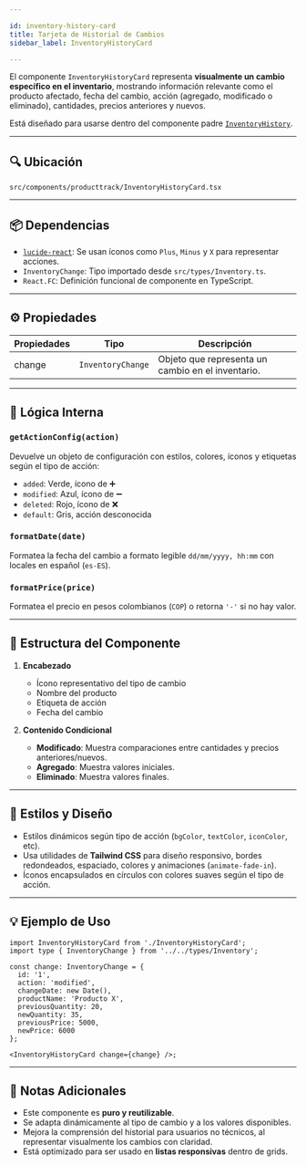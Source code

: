 ```yaml
---

id: inventory-history-card
title: Tarjeta de Historial de Cambios
sidebar_label: InventoryHistoryCard

---
```


El componente `InventoryHistoryCard` representa **visualmente un cambio específico en el inventario**, mostrando información relevante como el producto afectado, fecha del cambio, acción (agregado, modificado o eliminado), cantidades, precios anteriores y nuevos.

Está diseñado para usarse dentro del componente padre [`InventoryHistory`](./InventoryHistory.tsx).

---

## 🔍 Ubicación

`src/components/producttrack/InventoryHistoryCard.tsx`

---

## 📦 Dependencias

* [`lucide-react`](https://lucide.dev): Se usan íconos como `Plus`, `Minus` y `X` para representar acciones.
* `InventoryChange`: Tipo importado desde `src/types/Inventory.ts`.
* `React.FC`: Definición funcional de componente en TypeScript.

---

## ⚙️ Propiedades

| Propiedades   | Tipo              | Descripción                                       |
| ------ | ----------------- | ------------------------------------------------- |
| change | `InventoryChange` | Objeto que representa un cambio en el inventario. |

---

## 🧠 Lógica Interna

### `getActionConfig(action)`

Devuelve un objeto de configuración con estilos, colores, íconos y etiquetas según el tipo de acción:

* `added`: Verde, ícono de ➕
* `modified`: Azul, ícono de ➖
* `deleted`: Rojo, ícono de ❌
* `default`: Gris, acción desconocida

### `formatDate(date)`

Formatea la fecha del cambio a formato legible `dd/mm/yyyy, hh:mm` con locales en español (`es-ES`).

### `formatPrice(price)`

Formatea el precio en pesos colombianos (`COP`) o retorna `'-'` si no hay valor.

---

## 🧱 Estructura del Componente

1. **Encabezado**

   * Ícono representativo del tipo de cambio
   * Nombre del producto
   * Etiqueta de acción
   * Fecha del cambio

2. **Contenido Condicional**

   * **Modificado**: Muestra comparaciones entre cantidades y precios anteriores/nuevos.
   * **Agregado**: Muestra valores iniciales.
   * **Eliminado**: Muestra valores finales.

---

## 🎨 Estilos y Diseño

* Estilos dinámicos según tipo de acción (`bgColor`, `textColor`, `iconColor`, etc).
* Usa utilidades de **Tailwind CSS** para diseño responsivo, bordes redondeados, espaciado, colores y animaciones (`animate-fade-in`).
* Íconos encapsulados en círculos con colores suaves según el tipo de acción.

---

## 💡 Ejemplo de Uso

```tsx
import InventoryHistoryCard from './InventoryHistoryCard';
import type { InventoryChange } from '../../types/Inventory';

const change: InventoryChange = {
  id: '1',
  action: 'modified',
  changeDate: new Date(),
  productName: 'Producto X',
  previousQuantity: 20,
  newQuantity: 35,
  previousPrice: 5000,
  newPrice: 6000
};

<InventoryHistoryCard change={change} />;
```

---

## 📝 Notas Adicionales

* Este componente es **puro y reutilizable**.
* Se adapta dinámicamente al tipo de cambio y a los valores disponibles.
* Mejora la comprensión del historial para usuarios no técnicos, al representar visualmente los cambios con claridad.
* Está optimizado para ser usado en **listas responsivas** dentro de grids.